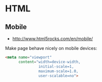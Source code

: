 # HTML

## Mobile

- http://www.html5rocks.com/en/mobile/

Make page behave nicely on mobile devices:

```html
<meta name="viewport"
      content="width=device-width,
               initial-scale=1,
               maximum-scale=1.0,
               user-scalable=no">
```
